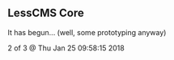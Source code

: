 LessCMS Core
------------

It has begun... (well, some prototyping anyway)

2 of 3 @ Thu Jan 25 09:58:15 2018
